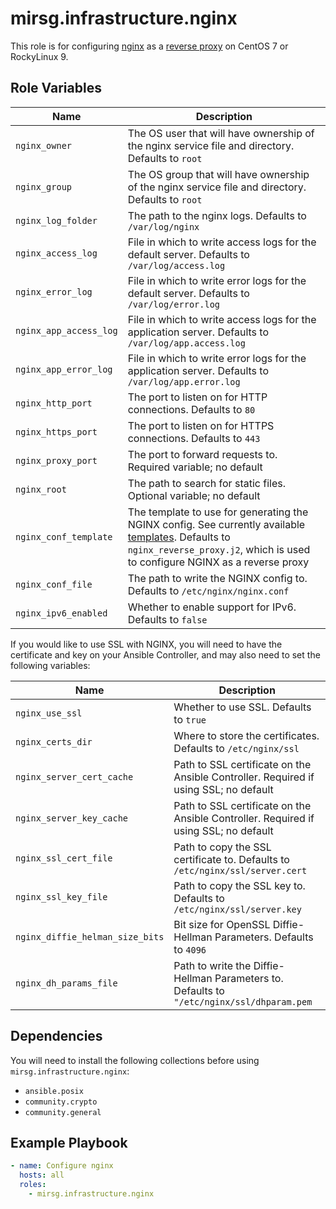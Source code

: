 # mirsg.infrastructure.nginx

This role is for configuring [nginx](https://www.nginx.com/) as a
[reverse proxy](https://docs.nginx.com/nginx/admin-guide/web-server/reverse-proxy/)
on CentOS 7 or RockyLinux 9.

## Role Variables

| Name                   | Description                                                                                                                                                                                     |
| ---------------------- | ----------------------------------------------------------------------------------------------------------------------------------------------------------------------------------------------- |
| `nginx_owner`          | The OS user that will have ownership of the nginx service file and directory. Defaults to `root`                                                                                                |
| `nginx_group`          | The OS group that will have ownership of the nginx service file and directory. Defaults to `root`                                                                                               |
| `nginx_log_folder`     | The path to the nginx logs. Defaults to `/var/log/nginx`                                                                                                                                        |
| `nginx_access_log`     | File in which to write access logs for the default server. Defaults to `/var/log/access.log`                                                                                                    |
| `nginx_error_log`      | File in which to write error logs for the default server. Defaults to `/var/log/error.log`                                                                                                      |
| `nginx_app_access_log` | File in which to write access logs for the application server. Defaults to `/var/log/app.access.log`                                                                                            |
| `nginx_app_error_log`  | File in which to write error logs for the application server. Defaults to `/var/log/app.error.log`                                                                                              |
| `nginx_http_port`      | The port to listen on for HTTP connections. Defaults to `80`                                                                                                                                    |
| `nginx_https_port`     | The port to listen on for HTTPS connections. Defaults to `443`                                                                                                                                  |
| `nginx_proxy_port`     | The port to forward requests to. Required variable; no default                                                                                                                                  |
| `nginx_root`           | The path to search for static files. Optional variable; no default                                                                                                                              |
| `nginx_conf_template`  | The template to use for generating the NGINX config. See currently available [templates](templates/). Defaults to `nginx_reverse_proxy.j2`, which is used to configure NGINX as a reverse proxy |
| `nginx_conf_file`      | The path to write the NGINX config to. Defaults to `/etc/nginx/nginx.conf`                                                                                                                      |
| `nginx_ipv6_enabled`   | Whether to enable support for IPv6. Defaults to `false`                                                                                                                                         |

If you would like to use SSL with NGINX, you will need to have the
certificate and key on your Ansible Controller, and may also need to set
the following variables:

| Name                            | Description                                                                               |
| ------------------------------- | ----------------------------------------------------------------------------------------- |
| `nginx_use_ssl`                 | Whether to use SSL. Defaults to `true`                                                    |
| `nginx_certs_dir`               | Where to store the certificates. Defaults to `/etc/nginx/ssl`                             |
| `nginx_server_cert_cache`       | Path to SSL certificate on the Ansible Controller. Required if using SSL; no default      |
| `nginx_server_key_cache`        | Path to SSL certificate on the Ansible Controller. Required if using SSL; no default      |
| `nginx_ssl_cert_file`           | Path to copy the SSL certificate to. Defaults to `/etc/nginx/ssl/server.cert`             |
| `nginx_ssl_key_file`            | Path to copy the SSL key to. Defaults to `/etc/nginx/ssl/server.key`                      |
| `nginx_diffie_helman_size_bits` | Bit size for OpenSSL Diffie-Hellman Parameters. Defaults to `4096`                        |
| `nginx_dh_params_file`          | Path to write the Diffie-Hellman Parameters to. Defaults to `"/etc/nginx/ssl/dhparam.pem` |

## Dependencies

You will need to install the following collections before using `mirsg.infrastructure.nginx`:

- `ansible.posix`
- `community.crypto`
- `community.general`

## Example Playbook

```yaml
- name: Configure nginx
  hosts: all
  roles:
    - mirsg.infrastructure.nginx
```
